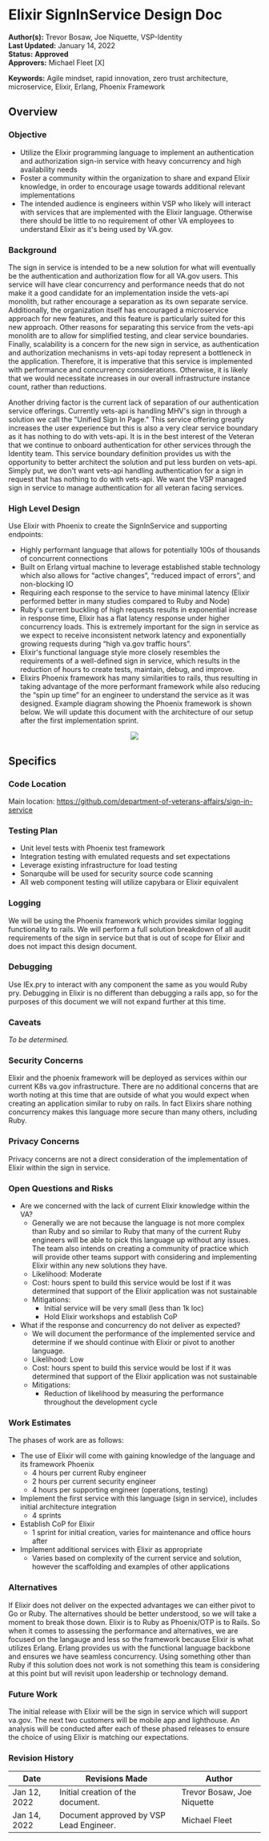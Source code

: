 # Elixir SignInService Design Doc

**Author(s):** Trevor Bosaw, Joe Niquette, VSP-Identity  
**Last Updated:** January 14, 2022  
**Status:** **Approved**   
**Approvers:** Michael Fleet \[X\]

**Keywords:** Agile mindset, rapid innovation, zero trust architecture, microservice, Elixir, Erlang, Phoenix Framework 

## Overview

### Objective
- Utilize the Elixir programming language to implement an authentication and authorization sign-in service with heavy concurrency and high availability needs
- Foster a community within the organization to share and expand Elixir knowledge, in order to encourage usage towards additional relevant implementations
- The intended audience is engineers within VSP who likely will interact with services that are implemented with the Elixir language. Otherwise there should be little to no requirement of other VA employees to understand Elixir as it's being used by VA.gov.

### Background

  The sign in service is intended to be a new solution for what will eventually be the authentication and authorization flow for all VA.gov users. This service will have clear concurrency and performance needs that do not make it a good candidate for an implementation inside the vets-api monolith, but rather encourage a separation as its own separate service. Additionally, the organization itself has encouraged a microservice approach for new features, and this feature is particularly suited for this new approach. Other reasons for separating this service from the vets-api monolith are to allow for simplified testing, and clear service boundaries. Finally, scalability is a concern for the new sign in service, as authentication and authorization mechanisms in vets-api today represent a bottleneck in the application. Therefore, it is imperative that this service is implemented with performance and concurrency considerations. Otherwise, it is likely that we would necessitate increases in our overall infrastructure instance count, rather than reductions.

  Another driving factor is the current lack of separation of our authentication service offerings. Currently vets-api is handling MHV's sign in through a solution we call the "Unified Sign In Page." This service offering greatly increases the user experience but this is also a very clear service boundary as it has nothing to do with vets-api. It is in the best interest of the Veteran that we continue to onboard authentication for other services through the Identity team. This service boundary definition provides us with the opportunity to better architect the solution and put less burden on vets-api. Simply put, we don't want vets-api handling authentication for a sign in request that has nothing to do with vets-api. We want the VSP managed sign in service to manage authentication for all veteran facing services.

### High Level Design
Use Elixir with Phoenix to create the SignInService and supporting endpoints:
- Highly performant language that allows for potentially 100s of thousands of concurrent connections
- Built on Erlang virtual machine to leverage established stable technology which also allows for “active changes”, “reduced impact of errors”, and non-blocking IO
- Requiring each response to the service to have minimal latency (Elixir performed better in many studies compared to Ruby and Node)
- Ruby's current buckling of high requests results in exponential increase in response time, Elixir has a flat latency response under higher concurrency loads. This is extremely important for the sign in service as we expect to receive inconsistent network latency and exponentially growing requests during “high va.gov traffic hours”.
- Elixir's functional language style more closely resembles the requirements of a well-defined sign in service, which results in the reduction of hours to create tests, maintain, debug, and improve.
- Elixirs Phoenix framework has many similarities to rails, thus resulting in taking advantage of the more performant framework while also reducing the “spin up time” for an engineer to understand the service as it was designed.
Example diagram showing the Phoenix framework is shown below. We will update this document with the architecture of our setup after the first implementation sprint.

<p align="center"> <img src="https://user-images.githubusercontent.com/71290526/149354566-d222fb0f-cb43-4f2a-a792-5919258c4b68.png" /> </p>

## Specifics

### Code Location
Main location: https://github.com/department-of-veterans-affairs/sign-in-service

### Testing Plan
- Unit level tests with Phoenix test framework
- Integration testing with emulated requests and set expectations
- Leverage existing infrastructure for load testing
- Sonarqube will be used for security source code scanning
- All web component testing will utilize capybara or Elixir equivalent

### Logging
  We will be using the Phoenix framework which provides similar logging functionality to rails. We will perform a full solution breakdown of all audit requirements of the sign in service but that is out of scope for Elixir and does not impact this design document.

### Debugging
  Use IEx.pry to interact with any component the same as you would Ruby pry. Debugging in Elixir is no different than debugging a rails app, so for the purposes of this document we will not expand further at this time.

### Caveats
_To be determined._

### Security Concerns
  Elixir and the phoenix framework will be deployed as services within our current K8s va.gov infrastructure. There are no additional concerns that are worth noting at this time that are outside of what you would expect when creating an application similar to ruby on rails. In fact Elixirs share nothing concurrency makes this language more secure than many others, including Ruby.

### Privacy Concerns
Privacy concerns are not a direct consideration of the implementation of Elixir within the sign in service.

### Open Questions and Risks
- Are we concerned with the lack of current Elixir knowledge within the VA?
  - Generally we are not because the language is not more complex than Ruby and so similar to Ruby that many of the current Ruby engineers will be able to pick this language up without any issues. The team also intends on creating a community of practice which will provide other teams support with considering and implementing Elixir within any new solutions they have.
  - Likelihood: Moderate
  - Cost: hours spent to build this service would be lost if it was determined that support of the Elixir application was not sustainable
  - Mitigations: 
    - Initial service will be very small (less than 1k loc)
    - Hold Elixir workshops and establish CoP
- What if the response and concurrency do not deliver as expected?
  - We will document the performance of the implemented service and determine if we should continue with Elixir or pivot to another language.
  - Likelihood: Low
  - Cost: hours spent to build this service would be lost if it was determined that support of the Elixir application was not sustainable
  - Mitigations:
    - Reduction of likelihood by measuring the performance throughout the development cycle 

### Work Estimates
The phases of work are as follows:
- The use of Elixir will come with gaining knowledge of the language and its framework Phoenix
  - 4 hours per current Ruby engineer
  - 2 hours per current security engineer
  - 4 hours per supporting engineer (operations, testing) 
- Implement the first service with this language (sign in service), includes initial architecture integration
  - 4 sprints
- Establish CoP for Elixir
  - 1 sprint for initial creation, varies for maintenance and office hours after
- Implement additional services with Elixir as appropriate
  - Varies based on complexity of the current service and solution, however the scaffolding and examples of other applications

### Alternatives
If Elixir does not deliver on the expected advantages we can either pivot to Go or Ruby. The alternatives should be better understood, so we will take a moment to break those down. Elixir is to Ruby as Phoenix/OTP is to Rails. So when it comes to assessing the performance and alternatives, we are focused on the langauge and less so the framework because Elixir is what utilizes Erlang. Erlang provides us with the functional language backbone and ensures we have seamless concurrency. Using something other than Ruby if this solution does not work is not something this team is considering at this point but will revisit upon leadership or technology demand. 

### Future Work
The initial release with Elixir will be the sign in service which will support va.gov. The next two customers will be mobile app and lighthouse. An analysis will be conducted after each of these phased releases to ensure the choice of using Elixir is matching our expectations.

### Revision History

Date | Revisions Made | Author
-----|----------------|--------
Jan 12, 2022 | Initial creation of the document. | Trevor Bosaw, Joe Niquette
Jan 14, 2022 | Document approved by VSP Lead Engineer. | Michael Fleet
